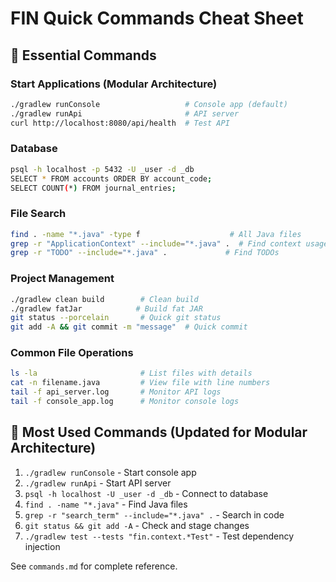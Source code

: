 # FIN Quick Commands Cheat Sheet

## 🚀 Essential Commands

### Start Applications (Modular Architecture)
```bash
./gradlew runConsole                   # Console app (default)
./gradlew runApi                       # API server
curl http://localhost:8080/api/health  # Test API
```

### Database
```bash
psql -h localhost -p 5432 -U _user -d _db
SELECT * FROM accounts ORDER BY account_code;
SELECT COUNT(*) FROM journal_entries;
```

### File Search
```bash
find . -name "*.java" -type f                    # All Java files
grep -r "ApplicationContext" --include="*.java" .  # Find context usage
grep -r "TODO" --include="*.java" .             # Find TODOs
```

### Project Management
```bash
./gradlew clean build        # Clean build
./gradlew fatJar            # Build fat JAR
git status --porcelain       # Quick git status
git add -A && git commit -m "message"  # Quick commit
```

### Common File Operations
```bash
ls -la                       # List files with details
cat -n filename.java         # View file with line numbers
tail -f api_server.log       # Monitor API logs
tail -f console_app.log      # Monitor console logs
```

## 🎯 Most Used Commands (Updated for Modular Architecture)
1. `./gradlew runConsole` - Start console app
2. `./gradlew runApi` - Start API server
3. `psql -h localhost -U _user -d _db` - Connect to database
4. `find . -name "*.java"` - Find Java files
5. `grep -r "search_term" --include="*.java" .` - Search in code
6. `git status && git add -A` - Check and stage changes
7. `./gradlew test --tests "fin.context.*Test"` - Test dependency injection

See `commands.md` for complete reference.
